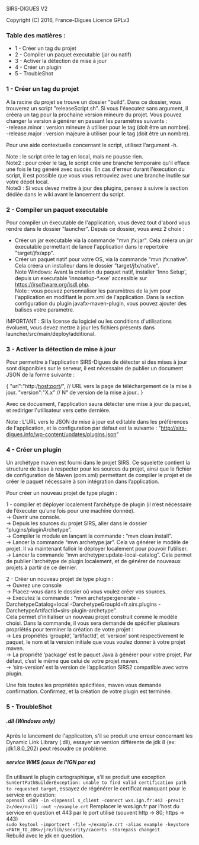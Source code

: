 SIRS-DIGUES V2

Copyright (C) 2016, France-Digues
Licence GPLv3 

### Table des matières : 
* 1 - Créer un tag du projet
* 2 - Compiler un paquet executable (jar ou natif)
* 3 - Activer la détection de mise à jour
* 4 - Créer un plugin
* 5 - TroubleShot


### 1 - Créer un tag du projet

A la racine du projet se trouve un dossier "build". Dans ce dossier, vous trouverez un script "releaseScript.sh". Si vous l'éxecutez sans argument, il créera un tag pour la prochaine version mineure du projet. Vous pouvez changer la version à générer en passant les paramètres suivants : <br/>
-release.minor : version mineure à utiliser pour le tag (doit être un nombre). <br/>
-release.major : version majeure à utiliser pour le tag (doit être un nombre).

Pour une aide contextuelle concernant le script, utilisez l'argument -h.

Note : le script crée le tag en local, mais ne pousse rien. <br/>
Note2 : pour créer le tag, le script crée une branche temporaire qu'il efface une fois le tag généré avec succès. En cas d'erreur durant l'éxecution du script, il est possible que vous vous retrouviez avec une branche inutile sur votre dépôt local. <br/>
Note3 : Si vous devez mettre à jour des plugins, pensez à suivre la section dédiée dans le wiki avant le lancement du script.

### 2 - Compiler un paquet executable

Pour compiler un éxecutable de l'application, vous devez tout d'abord vous rendre dans le dossier "launcher". Depuis ce dossier, vous avez 2 choix : 

- Créer un jar executable via la commande "mvn jfx:jar". Cela créera un jar éxecutable permettant de lance l'application dans le repertoire "target/jfx/app". <br/>
- Créer un paquet natif pour votre OS, via la commande "mvn jfx:native". Cela créera un installeur dans le dossier "target/jfx/native". <br/>
Note Windows: Avant la création du paquet natif, installer 'Inno Setup', depuis un executable 'innosetup-*.exe' accessible sur https://jrsoftware.org/isdl.php. <br/>
Note : vous pouvez personnaliser les paramètres de la jvm pour l'application en modifiant le pom.xml de l'application. Dans la section configuration du plugin javafx-maven-plugin, vous pouvez ajouter des balises <jvmArg>votre parametre</jvmArgs>.

IMPORTANT : Si la license du logiciel ou les conditions d'utilisations évoluent, vous devez mettre à jour les fichiers présents dans launcher/src/main/deploy/additional.

### 3 - Activer la détection de mise à jour

Pour permettre à l'application SIRS-Digues de détecter si des mises à jour sont disponibles sur le serveur, il est nécessaire de publier un document JSON de la forme suivante : 

{
	"url":"http:/<host:port>/<path>", // URL vers la page de téléchargement de la mise à jour.
	"version":"X.x" // N° de version de la mise à jour..
} 

Avec ce docuement, l'application saura détecter une mise à jour du paquet, et rediriger l'utilisateur vers cette dernière.

Note : L'URL vers le JSON de mise à jour est editable dans les préférences de l'application, et la configuration par défaut est la suivante : "http://sirs-digues.info/wp-content/updates/plugins.json"

### 4 - Créer un plugin

Un archétype maven est fourni dans le projet SIRS. Ce squelette contient la structure de base à respecter pour les sources du projet, ainsi que le fichier de configuration de Maven (pom.xml) permettant de compiler le projet et de créer le paquet nécessaire à son intégration dans l’application.

Pour créer un nouveau projet de type plugin :

1 - compiler et déployer localement l’archétype de plugin (il n’est nécessaire de l’éxecuter qu’une fois pour une machine donnée). <br/>
 → Ouvrir une console. <br/>
 → Depuis les sources du projet SIRS, aller dans le dossier “plugins/pluginArchetype”. <br/>
 → Compiler le module en lançant la commande : “mvn clean install”. <br/>
 → Lancer la commande “mvn archetype:jar”. Cela va générer le modèle de projet. Il va   maintenant falloir le déployer localement pour pouvoir l’utiliser. <br/>
 → Lancer la commande “mvn archetype:update-local-catalog”. Cela permet de publier l’archétype de plugin localement, et de générer de nouveaux projets à partir de ce dernier.

2 - Créer un nouveau projet de type plugin : <br/>
 → Ouvrez une console <br/>
 → Placez-vous dans le dossier où vous voulez créer vos sources. <br/>
 → Executez la commande : “mvn archetype:generate -DarchetypeCatalog=local -DarchetypeGroupId=fr.sirs.plugins -DarchetypeArtifactId=sirs-plugin-archetype”. <br/>
Cela permet d’initialiser un nouveau projet construit comme le modèle choisi. Dans la commande, il vous sera demandé de spécifier plusieurs propriétés pour terminer la création de votre projet : <br/>
 → Les propriétés ‘groupId’, ‘artifactId’,  et ‘version’ sont respectivement le paquet, le nom et la version initiale que vous voulez donner à votre projet maven. <br/>
 → La propriété ‘package’ est le paquet Java à générer pour votre projet. Par défaut, c’est le même que celui de votre projet maven. <br/>
 → ‘sirs-version’ est la version de l’application SIRS2 compatible avec votre plugin.

Une fois toutes les propriétés spécifiées, maven vous demande confirmation. Confirmez, et la création de votre plugin est terminée.

### 5 - TroubleShot

##### .dll (Windows only)
Après le lancement de l'application, s'il se produit une erreur concernant les Dynamic Link Library (.dll), essayer un version différente de jdk 8 (ex: jdk1.8.0_202) peut résoudre ce problème.

##### service WMS (ceux de l'IGN par ex)
En utilisant le plugin cartographique, s'il se produit une exception ```SunCertPathBuilderException: unable to find valid certification path to requested target```, essayez
 de régénérer le certificat manquant pour le service en question: <br/>
```openssl x509 -in <(openssl s_client -connect wxs.ign.fr:443 -prexit 2>/dev/null) -out ~/example.crt``` Remplacer le wxs.ign.fr par l'host du service en question et 443 par le port utilisé (souvent http -> 80; https -> 443) <br/>
```sudo keytool -importcert -file ~/example.crt -alias example -keystore <PATH_TO_JDK>/jre/lib/security/cacerts -storepass changeit``` <br/>
Rebuild avec le jdk en question.
